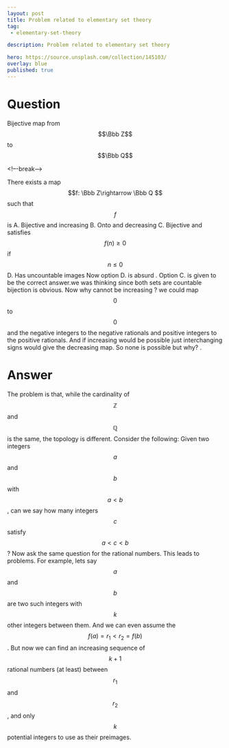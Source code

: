 ```yaml
---
layout: post
title: Problem related to elementary set theory
tag:
 - elementary-set-theory

description: Problem related to elementary set theory

hero: https://source.unsplash.com/collection/145103/
overlay: blue 
published: true
---
```


# Question 

Bijective map from $$\Bbb Z$$ to $$\Bbb Q$$

<!–-break-–>


There  exists  a  map $$f: \Bbb Z\rightarrow \Bbb Q $$  such  that  $$f$$  is 
A. Bijective  and  increasing
B. Onto  and  decreasing
C. Bijective  and  satisfies  $$f(n)\ge 0$$  if $$n\le 0$$
D. Has  uncountable images
Now  option  D.  is  absurd . Option  C.  is  given  to  be  the  correct  answer.we  was  thinking  since  both  sets  are  countable  bijection  is  obvious. Now  why  cannot  be  increasing  ? we  could  map  $$0$$  to  $$0$$  and  the  negative  integers  to the  negative  rationals and  positive  integers  to  the  positive  rationals. And  if  increasing  would  be  possible  just  interchanging signs  would  give  the  decreasing  map. So  none  is  possible  but  why?
.

# Answer 


The problem is that, while the cardinality of $$\mathbb{Z}$$ and $$\mathbb{Q}$$ is the same, the topology is different.  Consider the following: Given two integers $$a$$ and $$b$$ with $$a < b$$, can we say how many integers $$c$$ satisfy $$a < c < b$$?  Now ask the same question for the rational numbers.
This leads to problems.  For example, lets say $$a$$ and $$b$$ are two such integers with $$k$$ other integers between them.  And we can even assume the $$f(a) = r_{1} < r_{2} = f(b)$$.  But now we can find an increasing sequence of$$k+1$$ rational numbers (at least) between $$r_{1}$$ and $$r_{2}$$, and only $$k$$ potential integers to use as their preimages.

